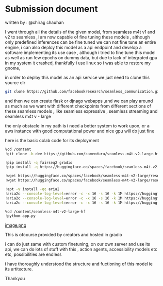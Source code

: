 # Submission document


written by : @chirag chauhan


I went through all the details of the given model, from seamless m4t v1 and v2 to seamless ,I am now capable of fine tuning these models , although only predefined inferences can be fine tuned we can not fine tune an entire engine, i can also deploy this model as a api endpoint and develop a software implementing its use case , although i tried to fine tune this model as well as run few epochs on dummy data, but due to lack of integrated gpu in my system it crashed, thankfully i use linux so i was able to restore my gnome,



in order to deploy this model as an api service we just need to clone this source dir

```bash
git clone https://github.com/facebookresearch/seamless_communication.git
```


and then we can create flask or djnago webapps ,and we can play around as much as we want with different checkpoints from different sections of these seamless models , like seamless expressive , seamless streaming and seamless m4t v - large


the only obstacle in my path is i need a better system to work upon, or a aws instance with good computational power and nice gpu will do just fine


here is the basic colab code for its deployment

```bash
%cd /content
!git clone -b dev https://github.com/camenduru/seamless-m4t-v2-large-hf

!pip install -q fairseq2 gradio
!pip install -q https://huggingface.co/spaces/facebook/seamless-m4t-v2-large/resolve/main/whl/seamless_communication-1.0.0-py3-none-any.whl

!wget https://huggingface.co/spaces/facebook/seamless-m4t-v2-large/resolve/main/assets/sample_input.mp3 -O /content/seamless-m4t-v2-large-hf/assets/sample_input.mp3
!wget https://huggingface.co/spaces/facebook/seamless-m4t-v2-large/resolve/main/assets/sample_input_2.mp3 -O /content/seamless-m4t-v2-large-hf/assets/sample_input_2.mp3

!apt -y install -qq aria2
!aria2c --console-log-level=error -c -x 16 -s 16 -k 1M https://huggingface.co/facebook/seamless-m4t-v2-large/resolve/main/seamlessM4T_v2_large.pt -d /content/models -o seamlessM4T_v2_large.pt
!aria2c --console-log-level=error -c -x 16 -s 16 -k 1M https://huggingface.co/facebook/seamless-m4t-v2-large/resolve/main/spm_char_lang38_tc.model -d /content/models -o spm_char_lang38_tc.model
!aria2c --console-log-level=error -c -x 16 -s 16 -k 1M https://huggingface.co/facebook/seamless-m4t-v2-large/resolve/main/vocoder_v2.pt -d /content/models -o vocoder_v2.pt

%cd /content/seamless-m4t-v2-large-hf
!python app.py
```


[image.png](https://image.png)


This is ofcourse provided by creators and hosted in gradio


i can do just same with custom finetuning, on our own server and use its api, we can do lots of stuff with this , action agents, accessibility models etc etc, possibilities are endless


i have thoroughly understood the structure and fuctioning of this model ie its artitecture.


Thankyou